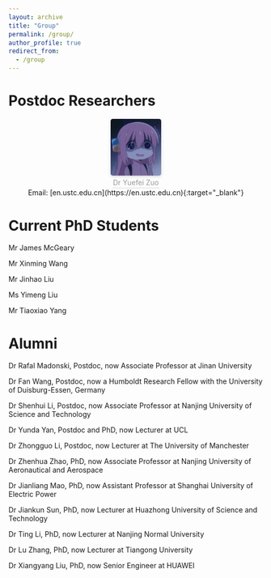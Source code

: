 ```yaml
---
layout: archive
title: "Group"
permalink: /group/
author_profile: true
redirect_from:
  - /group
---
```



Postdoc Researchers
===

<center>
    <img style = "
        border-radius: 0.3125em;
        box-shadow: 0 2px 4px 0 rgba(34,36,38,.12),0 2px 10px 0 rgba(34,36,38,.08);" 
        src = "../files/temp.jpg" 
        width = "20%">
    <br>
    <div style = "
        color: orange;
        border-bottom: 1px solid #d9d9d9;
        display: inline-block;
        color: #999;
        padding: 2px;">
        Dr Yuefei Zuo
    </div>
</center>
<center>
Email: [en.ustc.edu.cn](https://en.ustc.edu.cn){:target="_blank"} 
</center>

Current PhD Students
===

Mr James McGeary

Mr Xinming Wang

Mr Jinhao Liu

Ms Yimeng Liu

Mr Tiaoxiao Yang

Alumni
===

Dr Rafal Madonski, Postdoc, now Associate Professor at Jinan University

Dr Fan Wang, Postdoc, now a Humboldt Research Fellow with the University of Duisburg-Essen, Germany

Dr Shenhui Li, Postdoc, now Associate Professor at Nanjing University of Science and Technology

Dr Yunda Yan, Postdoc and PhD, now Lecturer at UCL

Dr Zhongguo Li, Postdoc, now Lecturer at The University of Manchester

Dr Zhenhua Zhao, PhD, now Associate Professor at Nanjing University of Aeronautical and Aerospace

Dr Jianliang Mao, PhD, now Assistant Professor at Shanghai University of Electric Power

Dr Jiankun Sun, PhD, now Lecturer at Huazhong University of Science and Technology

Dr Ting Li, PhD, now Lecturer at Nanjing Normal University

Dr Lu Zhang, PhD, now Lecturer at Tiangong University

Dr Xiangyang Liu, PhD, now Senior Engineer at HUAWEI

